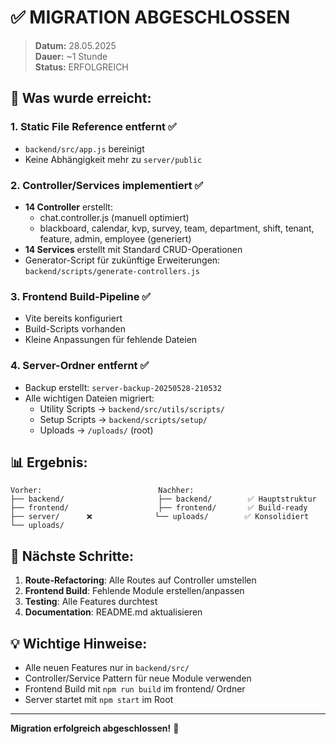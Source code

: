 # ✅ MIGRATION ABGESCHLOSSEN

> **Datum:** 28.05.2025  
> **Dauer:** ~1 Stunde  
> **Status:** ERFOLGREICH

## 🎯 Was wurde erreicht:

### 1. Static File Reference entfernt ✅
- `backend/src/app.js` bereinigt
- Keine Abhängigkeit mehr zu `server/public`

### 2. Controller/Services implementiert ✅
- **14 Controller** erstellt:
  - chat.controller.js (manuell optimiert)
  - blackboard, calendar, kvp, survey, team, department, shift, tenant, feature, admin, employee (generiert)
- **14 Services** erstellt mit Standard CRUD-Operationen
- Generator-Script für zukünftige Erweiterungen: `backend/scripts/generate-controllers.js`

### 3. Frontend Build-Pipeline ✅
- Vite bereits konfiguriert
- Build-Scripts vorhanden
- Kleine Anpassungen für fehlende Dateien

### 4. Server-Ordner entfernt ✅
- Backup erstellt: `server-backup-20250528-210532`
- Alle wichtigen Dateien migriert:
  - Utility Scripts → `backend/src/utils/scripts/`
  - Setup Scripts → `backend/scripts/setup/`
  - Uploads → `/uploads/` (root)

## 📊 Ergebnis:

```
Vorher:                          Nachher:
├── backend/                     ├── backend/        ✅ Hauptstruktur
├── frontend/                    ├── frontend/       ✅ Build-ready
├── server/      ❌              └── uploads/        ✅ Konsolidiert
└── uploads/
```

## 🚀 Nächste Schritte:

1. **Route-Refactoring**: Alle Routes auf Controller umstellen
2. **Frontend Build**: Fehlende Module erstellen/anpassen
3. **Testing**: Alle Features durchtest
4. **Documentation**: README.md aktualisieren

## 💡 Wichtige Hinweise:

- Alle neuen Features nur in `backend/src/`
- Controller/Service Pattern für neue Module verwenden
- Frontend Build mit `npm run build` im frontend/ Ordner
- Server startet mit `npm start` im Root

---

**Migration erfolgreich abgeschlossen!** 🎉